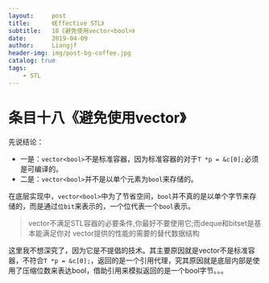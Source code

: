 ```yaml
---
layout:     post                  
title:      《Effective STL》         
subtitle:   18《避免使用vector<bool>》
date:       2019-04-09          
author:     Liangjf                  
header-img: img/post-bg-coffee.jpg
catalog: true                      
tags:                       
    - STL
---
```


# 条目十八《避免使用vector<bool>》

先说结论：

- 一是：`vector<bool>`不是标准容器，因为标准容器的对于`T *p = &c[0];`必须是可编译的。
- 二是：`vector<bool>`并不是以单个元素为`bool`来存储的。

在底层实现中，`vector<bool>`中为了节省空间，`bool`并不真的是以单个字节来存储的，而是通过`位bit`来表示的，一个位代表一个`bool`表示。

>vector<bool>不满足STL容器的必要条件,你最好不要使用它;而deque<bool>和bitset是基本能满足你对
vector<bool>提供的性能的需要的替代数据结构

这里我不想深究了，因为它是不提倡的技术。其主要原因就是vector不是标准容器，不符合`T *p = &c[0];`，返回的是一个引用代理，究其原因就是底层内部是使用了压缩位数来表达bool，借助引用来模拟返回的是一个bool字节。。。
